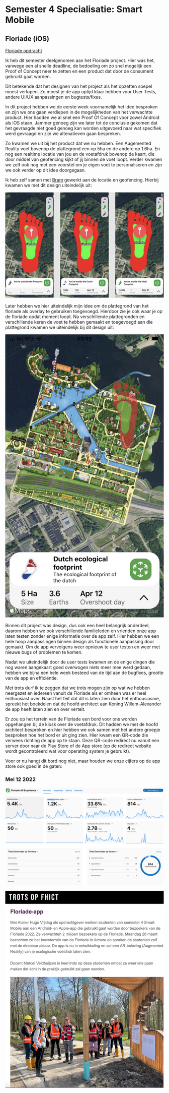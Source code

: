# Semester 4 Specialisatie: Smart Mobile 

## Floriade (iOS)
[Floriade opdracht](https://github.com/GivanWiggers/WorkshopsSM4/blob/main/FloriadeiOS/Opdracht.pdf)

Ik heb dit semester deelgenomen aan het Floriade project. Hier was het, vanwege een al snelle deadline, de bedoeling om zo snel mogelijk een Proof of Concept neer te zetten en een product dat door de consument gebruikt gaat worden.

Dit betekende dat het designen van het project als het opzetten soepel moest verlopen. 
Zo moest je de app optijd klaar hebben voor User Tests, andere UI/UX aanpassingen en bugtests/fixes.

In dit project hebben we de eerste week voornamelijk het idee besproken en zijn we ons gaan verdiepen in de mogelijkheden van het verwachtte product.
Hier hadden we al snel een Proof Of Concept voor zowel Android als iOS staan. 
Jammer genoeg zijn we later tot de conclusie gekomen dat het gevraagde niet goed genoeg kan worden uitgevoerd naar wat specifiek werd gevraagd en zijn we altenatieven gaan bespreken. 

Zo kwamen we uit bij het product dat we nu hebben. Een Augemented Reality voet bovenop de plattegrond een op 5ha en de andere op 1.6ha. En nog een realtime locatie van jou en de voetafdruk bovenop de kaart, die door middel van geofencing kijkt of jij binnen de voet loopt. Verder kwamen we zelf ook nog met een voorstel om je eigen voet te personaliseren en zijn we ook verder op dit idee doorgegaan.

Ik heb zelf samen met [Bram](https://git.fhict.nl/I431978) gewerkt aan de locatie en geofencing. Hierbij kwamen we met dit design uiteindelijk uit:

![alt text](https://github.com/GivanWiggers/WorkshopsSM4/blob/main/FloriadeiOS/Geofencing.jpeg)

Later hebben we hier uiteindelijk mijn idee om de plattegrond van het floriade als overlay te gebruiken toegevoegd. Hierdoor zie je ook waar je op de floriade opdat moment loopt. Na verschillende plattegronden en verschillende keren de voet te hebben gemaakt en toegevoegd aan die plattegrond kwamen we uiteindelijk bij dit design uit:

![alt text](https://github.com/GivanWiggers/WorkshopsSM4/blob/main/FloriadeiOS/MapOverlay.jpeg)

Binnen dit project was design, dus ook een heel belangrijk onderdeel, daarom hebben we ook verschillende familieleden en vrienden onze app laten testen zonder enige informatie over de app zelf. Hier hebben we een hele hoop aanpassingen binnen design als functionele aanpassing door gemaakt. Om de app vervolgens weer opnieuw te user testen en weer met nieuwe bugs of problemen te komen.

Nadat we uiteindelijk door de user tests kwamen en de enige dingen die nog waren aangekaart goed overwogen niets meer mee werd gedaan, hebben we bijna een hele week besteed van de tijd aan de bugfixes, grootte van de app en efficiëntie.

Met trots durf ik te zeggen dat we trots mogen zijn op wat we hebben neergezet en iedereen vanuit de Floriade als er omheen was er heel enthousiast over. Naast het feit dat dit is laten zien door het enthousiasme, spreekt het boekdelen dat de hoofd architect aan Koning Willem-Alexander de app heeft laten zien en over vertelt.

Er zou op het terrein van de Floriade een bord voor ons worden opgehangen bij de kiosk over de voetafdruk. Dit hadden we met de hoofd architect besproken en hier hebben we ook samen met het andere groepje besproken hoe het bord er uit ging zien. Hier kwam een QR-code die verwees richting de app op te staan. Deze QR-code redirect nu vanuit een server door naar de Play Store of de App store (op de redirect website wordt gecontroleerd wat voor operating system je gebruikt). 

Voor or nu hangt dit bord nog niet, maar houden we onze cijfers op de app store ook goed in de gaten:

### Mei 12 2022
![Maart31 tot Mei12 charts](https://github.com/GivanWiggers/WorkshopsSM4/blob/main/FloriadeiOS/Mar31_May12.png)

![Fontys News Floriade](https://github.com/GivanWiggers/WorkshopsSM4/blob/main/FloriadeiOS/NieuwsFontysFloriade.png)
